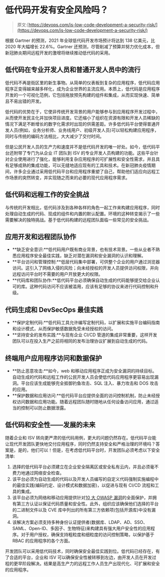 # 低代码开发有安全风险吗？

> 原文:[https://devops.com/is-low-code-development-a-security-risk/](https://devops.com/is-low-code-development-a-security-risk/)

根据 Gartner 的预测，2021 年全球低代码开发市场预计将达到 138 亿美元，比 2020 年大幅增长 22.6%。Gartner 还预测，尽管削减了预算并努力优化成本，但新冠肺炎期间远程开发的激增将继续推动低代码的采用。

## 低代码在专业开发人员和普通开发人员中的流行

低代码不再是街区里的新生事物。从简单的仪表板到复杂的应用程序，低代码应用程序正变得越来越多样化，成为企业世界的主流应用。本质上，低代码是应用程序开发的一个可视化范例，它包括拖放预先构建的组件和集成，从而实现快速、简单且不易出错的开发。

低代码的优势在于，它使非传统开发背景的用户能够参与到应用程序开发过程中，从而使开发民主化并加快项目进度。它还缩小了组织在资源有限和开发人员稀缺的情况下满足不断增长的数字化需求时出现的供需差距。许多低代码平台使得普通开发人员(例如，业务分析师、业务线用户、初级开发人员)可以轻松构建应用程序，同时与传统的编码方法相比，大大减少了交付时间。

但是公民开发人员的生产力和速度并不是低代码开发的唯一好处。如今，低代码平台还附带了专门为从企业 IT 团队到 ISV 的专业开发人员构建的功能。这些平台针对企业使用进行了强化，能够利用复杂应用程序的可扩展性和安全性需求，并且具有足够成熟的集成功能，可以无缝地适应现有的工具和技术。在新冠肺炎疫情期间，许多企业通过采用低代码平台和应用程序重塑了自己，帮助他们适应向远程工作场景的突然转变，并实现随之而来的必要的现代应用程序需求。

## 低代码和远程工作的安全挑战

与传统的开发相比，低代码涉及到各种各样的角色一起工作来构建应用程序，同时处理自动生成的代码、现成的组件和内置的默认配置。环境的这种转变揭示了一些需要解决的独特挑战。基于低代码构建的远程团队面临一些常见的安全挑战。

## 应用开发和远程团队协作

*   **缺乏安全意识:**低代码用户既有商业背景，也有技术背景。一些从业者不熟悉应用程序安全最佳实践，缺乏对潜在漏洞和安全漏洞的认识和理解。
*   **平台访问和管理控制:**低层代码集中部署，可供整个企业的用户通过浏览器访问。这引入了网络入侵的风险；向未经授权的开发人员提供访问权限，并向远程访问平台时不需要的用户开放更大的权限。
*   **代码库和团队协作:**低代码平台必须确保自动生成的代码能够提交给企业认可的库。这种代码访问不应该被滥用，应该有足够的协议来进行代码控制和升级。

## 代码生成和 DevSecOps 最佳实践

*   **保护定制代码:**低代码工具允许编写定制代码，以扩展和实施平台编码指南和设计模式，从而保护敏感数据免受未经授权的访问。
*   **坚持安全的发布实践:**与现有企业 CI/CD 管道的集成非常重要，这样开发团队可以在投入生产之前将相同的发布治理协议扩展到自动生成的代码。

## 终端用户应用程序访问和数据保护

*   **防止恶意攻击:**如今，web 和移动应用程序正成为安全漏洞的持续目标。自动生成的代码和远程工作的公民开发人员会使低代码应用程序更容易出现漏洞。平台应该生成能够完全抵御钓鱼攻击、SQL 注入、暴力攻击和 DOS 攻击的应用。
*   **保护数据和应用访问:**低代码平台应提供全面的访问控制机制，防止未经授权访问数据和应用功能。随着远程团队随时随地从任何设备访问应用，通过适当的控制可以防止数据泄露。

## 低代码和安全性——发展的未来

随着企业和 ISV 转向更严肃的低代码用例，更大的问题仍然存在。低代码平台能让现代开发团队更快地交付应用程序，同时仍然支持安全和严格治理的环境吗？答案是，是的，他们可以！但是，在考虑低代码平台时，开发团队必须考虑以下安全清单:

1.  选择的低代码平台必须建立在企业安全隔离区或安全私有云内，并且必须毫不费力地通过网络安全检查。
2.  该平台必须为自动生成的代码以及开发人员编写的自定义代码强制实施编程中的最佳实践(编码约定、设计模式和数据加密)，以促进与现有 CI/CD 流程和工具的集成。
3.  该平台必须为网络和移动应用提供针对[10 大 OWASP 漏洞](https://owasp.org/www-project-top-ten/)的全面保护，并拥有第三方认证以保证代码质量和安全性。此外，组织应该确保他们选择的平台的二进制文件以及 CVE 库中列出的所有第三方依赖项(包括开源库)中没有漏洞。
4.  该解决方案必须支持多种身份认证提供者(数据库、LDAP、AD、SSO、SAML、Open-ID、多因子、生物特征)来构建具有强大用户安全性的应用程序。对于用户授权，确保支持粗粒度和细粒度的访问控制策略，以保护基于 RBAC 的应用程序的各个方面。

开发团队可以采用低代码技术，同时确保安全最佳实践到位。低代码已经存在，有了合适的平台，企业和 ISV 可以确保安全性被转移到左边，由开发人员在开发过程的更早阶段解决。结果是高生产力的远程工作人员生产出现代化、可扩展和安全的应用程序。
